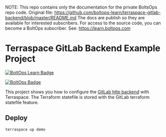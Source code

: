 <!-- note marker start -->
NOTE: This repo contains only the documentation for the private BoltsOps repo code.
Original file: https://github.com/boltops-learn/terraspace-gitlab-backend/blob/master/README.md
The docs are publish so they are available for interested subscribers.
For access to the source code, you can become a BoltOps subscriber.
See: https://learn.boltops.com

<!-- note marker end -->

# Terraspace GitLab Backend Example Project

[![BoltOps Learn Badge](https://img.boltops.com/boltops-learn/boltops-learn.png)](https://learn.boltops.com)

[![BoltOps Badge](https://img.boltops.com/boltops/badges/boltops-badge.png)](https://www.boltops.com)

This project shows you how to configure the [GitLab http backend](https://terraspace.cloud/docs/config/backend/examples/gitlab/) with Terraspace. The Terraform statefile is stored with the GitLab terraform statefile feature.

## Deploy

    terraspace up demo
